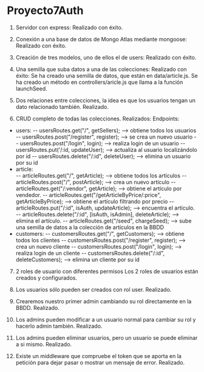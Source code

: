 # Proyecto7Auth

1. Servidor con express:
Realizado con éxito.

2. Conexión a una base de datos de Mongo Atlas mediante mongoose:
Realizado con éxito.

3. Creación de tres modelos, uno de ellos el de users:
Realizado con éxito.

4. Una semilla que suba datos a una de las colecciones:
Realizado con éxito: 
Se ha creado una semilla de datos, que están en data/article.js. 
Se ha creado un método en controllers/aricle.js que llama a la función launchSeed. 

5. Dos relaciones entre colecciones, la idea es que los usuarios tengan un dato relacionado también.
Realizado.

6. CRUD completo de todas las colecciones. Realizados:
Endpoints: 
- users: 
  -- usersRoutes.get("/", getSellers);  --> obtiene todos los usuarios
  -- usersRoutes.post("/register", register);  --> se crea un nuevo usuario
  -- usersRoutes.post("/login", login);  --> realiza login de un usuario
  -- usersRoutes.put('/:id, updateUser); --> actualiza al usuario localizándolo por id
  -- usersRoutes.delete("/:id", deleteUser);  --> elimina un usuario por su id
- article:  
  -- articleRoutes.get("/", getArticle);  --> obtiene todos los artículos
  -- articleRoutes.post("/", postArticle);  --> crea un nuevo artículo
  -- articleRoutes.get("/:vendor", getArticle); --> obtiene el artículo por vendedor.
  -- articleRoutes.get("/getArticleByPrice/:price", getArticleByPrice);  --> obtiene el artículo filtrando por precio
  -- articleRoutes.put("/:id", isAuth, updateArticle); --> encuentra el artículo.
  -- articleRoutes.delete("/:id", [isAuth, isAdmin], deleteArticle); --> elimina el artículo.
  -- articleRoutes.get("/seed", chargeSeed);  --> sube una semilla de datos a la colección de artículos en la BBDD
- customers: 
  -- customersRoutes.get("/", getCustomers);  --> obtiene todos los clientes
  -- customersRoutes.post("/register", register);  --> crea un nuevo cliente
  -- customersRoutes.post("/login", login);  --> realiza login de un cliente
  -- customersRoutes.delete("/:id", deleteCustomers);  --> elimina un cliente por su id

7. 2 roles de usuario con diferentes permisos
Los 2 roles de usuarios están creados y configurados.

8. Los usuarios sólo pueden ser creados con rol user. Realizado.


9. Crearemos nuestro primer admin cambiando su rol directamente en la BBDD. Realizado.


10. Los admins pueden modificar a un usuario normal para cambiar su rol y hacerlo admin también. Realizado.


11. Los admins pueden eliminar usuarios, pero un usuario se puede eliminar a si mismo. Realizado.


12. Existe un middleware que compruebe el token que se aporta en la petición para dejar pasar o mostrar un mensaje de error. Realizado.

